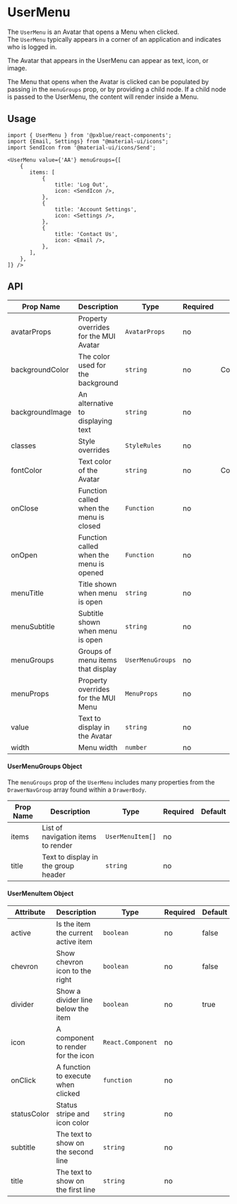 # UserMenu
The `UserMenu` is an Avatar that opens a Menu when clicked.  
The `UserMenu` typically appears in a corner of an application and indicates who is logged in.

The Avatar that appears in the UserMenu can appear as text, icon, or image.

The Menu that opens when the Avatar is clicked can be populated by passing in the `menuGroups` prop, or by providing a child node.
If a child node is passed to the UserMenu, the content will render inside a Menu.

## Usage
```
import { UserMenu } from '@pxblue/react-components';
import {Email, Settings} from "@material-ui/icons";
import SendIcon from '@material-ui/icons/Send';

<UserMenu value={'AA'} menuGroups={[
    {
       items: [
           {
               title: 'Log Out',
               icon: <SendIcon />,
           },
           {
               title: 'Account Settings',
               icon: <Settings />,
           },
           {
               title: 'Contact Us',
               icon: <Email />,
           },
       ],
    },
]} />

```


## API
| Prop Name         | Description                             | Type                     | Required | Default             | Examples                                |
|-------------------|-----------------------------------------|--------------------------|----------|---------------------|-----------------------------------------|
| avatarProps       | Property overrides for the MUI Avatar   | `AvatarProps`            | no       |                     |                                         |
| backgroundColor   | The color used for the background       | `string`                 | no       | Colors.blue[50]     |                                         |
| backgroundImage   | An alternative to displaying text       | `string`                 | no       |                     |                                         |
| classes           | Style overrides                         | `StyleRules`             | no       |                     |                                         |
| fontColor         | Text color of the Avatar                | `string`                 | no       | Colors.blue[500]    |                                         |
| onClose           | Function called when the menu is closed | `Function`               | no       |                     |                                         |
| onOpen            | Function called when the menu is opened | `Function`               | no       |                     |                                         |
| menuTitle         | Title shown when menu is open           | `string`                 | no       |                     |                                         |
| menuSubtitle      | Subtitle shown when menu is open        | `string`                 | no       |                     |                                         |
| menuGroups        | Groups of menu items that display       | `UserMenuGroups`         | no       |                     |                                         |
| menuProps         | Property overrides for the MUI Menu     | `MenuProps`              | no       |                     |                                         |
| value             | Text to display in the Avatar           | `string`                 | no       |                     |                                         |
| width             | Menu width                              | `number`                 | no       |                     |                                         |

#### UserMenuGroups Object
The `menuGroups` prop of the `UserMenu` includes many properties from the `DrawerNavGroup` array found within a `DrawerBody`.

| Prop Name             | Description                             | Type              | Required | Default |
|-----------------------|-----------------------------------------|-------------------|----------|---------|
| items                 | List of navigation items to render      | `UserMenuItem[]`  | no       |         |  
| title                 | Text to display in the group header     | `string`          | no       |         |  

#### UserMenuItem Object

| Attribute       | Description                             | Type               | Required | Default                      |
|-----------------|-----------------------------------------|--------------------|----------|------------------------------|
| active          | Is the item the current active item     | `boolean`          | no       | false                        |  
| chevron         | Show chevron icon to the right          | `boolean`          | no       | false                        |  
| divider         | Show a divider line below the item      | `boolean`          | no       | true                         |  
| icon            | A component to render for the icon      | `React.Component`  | no       |                              |      
| onClick         | A function to execute when clicked      | `function`         | no       |                              |    
| statusColor     | Status stripe and icon color            | `string`           | no       |                              |    
| subtitle        | The text to show on the second line     | `string`           | no       |                              |    
| title           | The text to show on the first line      | `string`           | no       |                              |    

